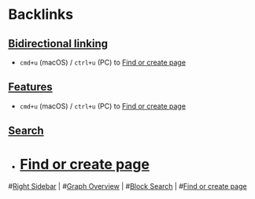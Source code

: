 
# Backlinks
## [Bidirectional linking](<Bidirectional linking.md>)
- `cmd+u` (macOS) / `ctrl+u` (PC) to [Find or create page](<Find or create page.md>)

## [Features](<Features.md>)
- `cmd+u` (macOS) / `ctrl+u` (PC) to [Find or create page](<Find or create page.md>)

## [Search](<Search.md>)
- # [Find or create page](<Find or create page.md>)

#[Right Sidebar](<Right Sidebar.md>) | #[Graph Overview](<Graph Overview.md>) | #[Block Search](<Block Search.md>) | #[Find or create page](<Find or create page.md>)

